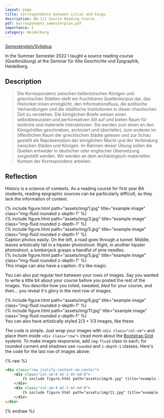 ```yaml
---
layout: page
title: Correspondence between cities and kings
description: BA-1/2 Source Reading Course
pdf: korrespondenz_semesterplan.pdf
importance: 1
category: Heidelberg
---
```


<a href="{{ page.pdf | prepend: 'assets/pdf/' | relative_url}}" target="_blank" rel="noopener noreferrer" class="float-right"><i class="fas fa-file-pdf">Semesterplan/Syllabus</i></a>

In the Summer Semester 2022 I taught a source reading course (<i>Quellenübung</i>) at the Seminar für Alte Geschichte und Epigraphik, Heidelberg. 

## Description

> Die Korrespondenz zwischen hellenistischen Königen und griechischen Städten stellt ein fruchtbares Quellenkorpus dar, das Historiker:innen ermöglicht, den Informationsfluss, die politische Verhandlungen und die städtische Institutionen in dieser chaotischen Zeit zu verstehen. Die königlichen Briefe weisen einen selbstbewussten und performativen Stil auf und bieten Raum für textliche und materielle Interaktionen. Sie werden zum einen an den Königshöfen geschrieben, archiviert und überliefert, zum anderen im öffentlichen Raum der griechischen Städte gelesen und zur Schau gestellt als Repräsentation der königlichen Macht und der Verbindung zwischen Städen und Königen. Im Rahmen dieser Übung sollen die Quellen entweder in deutscher oder englischer Übersetzung vorgestellt werden. Wir werden an dem archäologisch-materiellen Kontext der Korrespondenz arbeiten.

## Reflection

History is a science of contexts.
As a reading course for first year BA students, reading epigraphic sources can be particularly difficult, as they lack the information of context.


<div class="row">
    <div class="col-sm mt-3 mt-md-0">
        {% include figure.html path="assets/img/1.jpg" title="example image" class="img-fluid rounded z-depth-1" %}
    </div>
    <div class="col-sm mt-3 mt-md-0">
        {% include figure.html path="assets/img/3.jpg" title="example image" class="img-fluid rounded z-depth-1" %}
    </div>
    <div class="col-sm mt-3 mt-md-0">
        {% include figure.html path="assets/img/5.jpg" title="example image" class="img-fluid rounded z-depth-1" %}
    </div>
</div>
<div class="caption">
    Caption photos easily. On the left, a road goes through a tunnel. Middle, leaves artistically fall in a hipster photoshoot. Right, in another hipster photoshoot, a lumberjack grasps a handful of pine needles.
</div>
<div class="row">
    <div class="col-sm mt-3 mt-md-0">
        {% include figure.html path="assets/img/5.jpg" title="example image" class="img-fluid rounded z-depth-1" %}
    </div>
</div>
<div class="caption">
    This image can also have a caption. It's like magic.
</div>

You can also put regular text between your rows of images.
Say you wanted to write a little bit about your course before you posted the rest of the images.
You describe how you toiled, sweated, *bled* for your course, and then... you reveal it's glory in the next row of images.


<div class="row justify-content-sm-center">
    <div class="col-sm-8 mt-3 mt-md-0">
        {% include figure.html path="assets/img/6.jpg" title="example image" class="img-fluid rounded z-depth-1" %}
    </div>
    <div class="col-sm-4 mt-3 mt-md-0">
        {% include figure.html path="assets/img/11.jpg" title="example image" class="img-fluid rounded z-depth-1" %}
    </div>
</div>
<div class="caption">
    You can also have artistically styled 2/3 + 1/3 images, like these.
</div>


The code is simple.
Just wrap your images with `<div class="col-sm">` and place them inside `<div class="row">` (read more about the <a href="https://getbootstrap.com/docs/4.4/layout/grid/">Bootstrap Grid</a> system).
To make images responsive, add `img-fluid` class to each; for rounded corners and shadows use `rounded` and `z-depth-1` classes.
Here's the code for the last row of images above:

{% raw %}
```html
<div class="row justify-content-sm-center">
    <div class="col-sm-8 mt-3 mt-md-0">
        {% include figure.html path="assets/img/6.jpg" title="example image" class="img-fluid rounded z-depth-1" %}
    </div>
    <div class="col-sm-4 mt-3 mt-md-0">
        {% include figure.html path="assets/img/11.jpg" title="example image" class="img-fluid rounded z-depth-1" %}
    </div>
</div>
```
{% endraw %}
